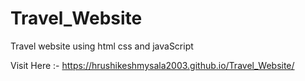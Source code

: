 # Travel_Website
Travel website using html css and javaScript



Visit Here :- https://hrushikeshmysala2003.github.io/Travel_Website/
